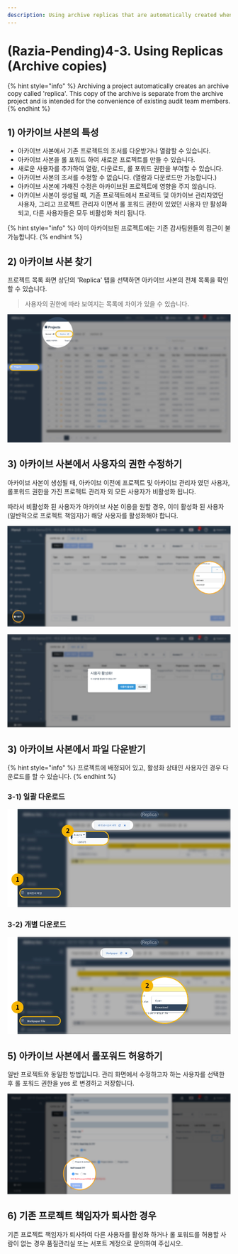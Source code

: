 ```yaml
---
description: Using archive replicas that are automatically created when archiving
---
```


# \(Razia-Pending\)4-3. Using Replicas \(Archive copies\)

{% hint style="info" %}
Archiving a project automatically creates an archive copy called 'replica'. This copy of the archive is separate from the archive project and is intended for the convenience of existing audit team members.
{% endhint %}

## 1\) 아카이브 사본의 특성

* 아카이브 사본에서 기존 프로젝트의 조서를 다운받거나 열람할 수 있습니다. 
* 아카이브 사본을 롤 포워드 하여 새로운 프로젝트를 만들 수 있습니다. 
* 새로운 사용자를 추가하여 열람, 다운로드, 롤 포워드 권한을 부여할 수 있습니다. 
* 아카이브 사본의 조서를 수정할 수 없습니다. \(열람과 다운로드만 가능합니다.\) 
* 아카이브 사본에 가해진 수정은 아카이브된 프로젝트에 영향을 주지 않습니다. 
* 아카이브 사본이 생성될 때, 기존 프로젝트에서 프로젝트 및 아카이브 관리자였던 사용자, 그리고 프로젝트 관리자 이면서 롤 포워드 권한이 있었던 사용자 만 활성화 되고, 다른 사용자들은 모두 비활성화 처리 됩니다. 

{% hint style="info" %}
이미 아카이브된 프로젝트에는 기존 감사팀원들의 접근이 불가능합니다.
{% endhint %}

## 2\) 아카이브 사본 찾기

프로젝트 목록 화면 상단의 'Replica' 탭을 선택하면 아카이브 사본의 전체 목록을 확인할 수 있습니다.

> 사용자의 권한에 따라 보여지는 목록에 차이가 있을 수 있습니다.

![](../../../.gitbook/assets/find-replica.jpg)

## 3\) 아카이브 사본에서 사용자의 권한 수정하기

아카이브 사본이 생성될 때, 아카이브 이전에 프로젝트 및 아카이브 관리자 였던 사용자, 롤포워드 권한을 가진 프로젝트 관리자 외 모든 사용자가 비활성화 됩니다.

따라서 비활성화 된 사용자가 아카이브 사본 이용을 원할 경우, 이미 활성화 된 사용자\(일반적으로 프로젝트 책임자\)가 해당 사용자를 활성화해야 합니다.

![](../../../.gitbook/assets/image-153.png)

![](../../../.gitbook/assets/image-32.png)

## 3\) 아카이브 사본에서 파일 다운받기

{% hint style="info" %}
프로젝트에 배정되어 있고, 활성화 상태인 사용자인 경우 다운로드를 할 수 있습니다.
{% endhint %}

### 3-1\) 일괄 다운로드

![Actions --&amp;gt; &#xB0B4;&#xBCF4;&#xB0B4;&#xAE30; &#xBC84;&#xD2BC;&#xC744; &#xB20C;&#xB7EC; &#xC804;&#xCCB4; &#xC870;&#xC11C;&#xB97C; &#xB2E4;&#xC6B4;&#xBC1B;&#xC2B5;&#xB2C8;&#xB2E4;.](../../../.gitbook/assets/artboard-1.jpg)

### 3-2\) 개별 다운로드

![&#xAC1C;&#xBCC4; &#xD30C;&#xC77C;&#xC744; &#xC6B0;&#xD074;&#xB9AD;&#xD558;&#xC5EC; &#xB2E4;&#xC6B4;&#xB85C;&#xB4DC; &#xD569;&#xB2C8;&#xB2E4;.](../../../.gitbook/assets/artboard-2-1.jpg)

## 5\) 아카이브 사본에서 롤포워드 허용하기

일반 프로젝트와 동일한 방법입니다. 관리 화면에서 수정하고자 하는 사용자를 선택한 후 롤 포워드 권한을 yes 로 변경하고 저장합니다.

![](../../../.gitbook/assets/image-75.png)

## 6\) 기존 프로젝트 책임자가 퇴사한 경우

기존 프로젝트 책임자가 퇴사하여 다른 사용자를 활성화 하거나 롤 포워드를 허용할 사람이 없는 경우 품질관리실 또는 서포트 계정으로 문의하여 주십시오.


